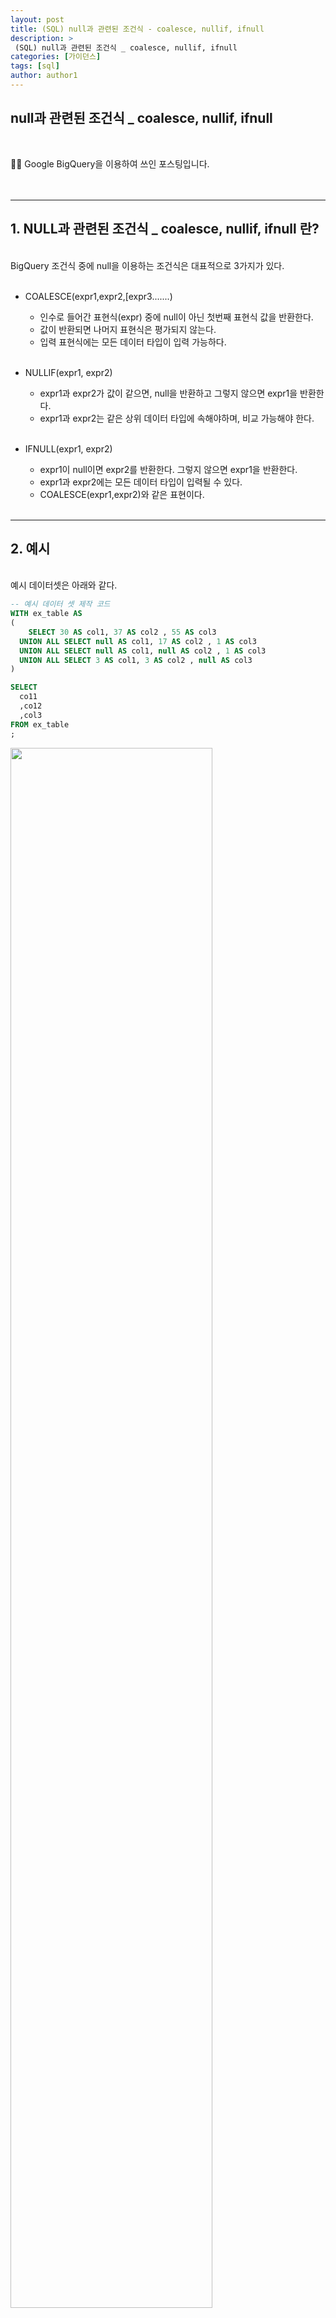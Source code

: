 ```yaml
---
layout: post
title: (SQL) null과 관련된 조건식 - coalesce, nullif, ifnull
description: >
 (SQL) null과 관련된 조건식 _ coalesce, nullif, ifnull
categories: [가이던스] 
tags: [sql]
author: author1
---
```



 null과 관련된 조건식 _ coalesce, nullif, ifnull
---

<br>

✋🏾 Google BigQuery을 이용하여 쓰인 포스팅입니다. <br>
<br>
<br>

---


## 1. NULL과 관련된 조건식 _ coalesce, nullif, ifnull 란? 


<br>
BigQuery 조건식 중에 null을 이용하는 조건식은 대표적으로 3가지가 있다.<br><br>

- COALESCE(expr1,expr2,[expr3.......) <br>
    - 인수로 들어간 표현식(expr) 중에 null이 아닌 첫번째 표현식 값을 반환한다.<br>
    - 값이 반환되면 나머지 표현식은 평가되지 않는다.<br>
    - 입력 표현식에는 모든 데이터 타입이 입력 가능하다.<br><br>

- NULLIF(expr1, expr2)<br>
    - expr1과 expr2가 값이 같으면, null을 반환하고 그렇지 않으면 expr1을 반환한다.<br>
    - expr1과 expr2는 같은 상위 데이터 타입에 속해야하며, 비교 가능해야 한다.<br><br>

- IFNULL(expr1, expr2)<br>
    - expr1이 null이면 expr2를 반환한다. 그렇지 않으면 expr1을 반환한다.<br>
    - expr1과 expr2에는 모든 데이터 타입이 입력될 수 있다.<br>
    - COALESCE(expr1,expr2)와 같은 표현이다.<br><br>


---


## 2. 예시

<br>
예시 데이터셋은 아래와 같다.


```sql
-- 예시 데이터 셋 제작 코드 
WITH ex_table AS 
( 
    SELECT 30 AS col1, 37 AS col2 , 55 AS col3
  UNION ALL SELECT null AS col1, 17 AS col2 , 1 AS col3
  UNION ALL SELECT null AS col1, null AS col2 , 1 AS col3
  UNION ALL SELECT 3 AS col1, 3 AS col2 , null AS col3 
)

SELECT 
  co11
  ,co12
  ,col3
FROM ex_table
;

```


<img src="{{ site.baseurl }}/assets/img/ex_table.jpg" width="80%" height="80%"> 

<br><br>

위 예시 데이터에 null과 관련된 조건식( coalesce,nullif,ifnull)을 넣고 결과를 비교해보자 <br>
출력 결과는 테이블 맨 우측에 위치한 result 칼럼에서 확인할 수 있다.<br><br>


* COALESCE 구문 예시 <br><br>


```sql
/*
coalesce 예시
*/
WITH ex_table AS ( 
SELECT 30 AS col1, 37 AS col2 , 55 AS col3
UNION ALL SELECT null AS col1, 17 AS col2 , 1 AS col3
UNION ALL SELECT null AS col1, null AS col2 , 1 AS col3
UNION ALL SELECT 3 AS col1, 3 AS col2 , null AS col3
)

SELECT
  *,
  coalesce(col1,col2,col3) as result_coalesce
FROM ex_table;
```
<br><br>

<img src="{{ site.baseurl }}/assets/img/coal_table.jpg" width="80%" height="80%">


* NULLIF 구문 예시 <br><br>


```sql
/*
nullif 예시
*/
WITH ex_table AS ( 
SELECT 30 AS col1, 37 AS col2 , 55 AS col3
UNION ALL SELECT null AS col1, 17 AS col2 , 1 AS col3
UNION ALL SELECT null AS col1, null AS col2 , 1 AS col3
UNION ALL SELECT 3 AS col1, 2 AS col2 , null AS col3 
)

SELECT
  col1,
  col2,
 nullif(col1,col2) as result_nullif -- nullif는 expr 총 2개만 비교 가능
FROM ex_table

```
<br><br>

<img src="{{ site.baseurl }}/assets/img/nullif_table.jpg" width="80%" height="80%">


* IFNULL 구문 예시 <br><br>

```sql
/*
ifnull 예시
*/
WITH ex_table AS ( 
SELECT 30 AS col1, 37 AS col2 , 55 AS col3
UNION ALL SELECT null AS col1, 17 AS col2 , 1 AS col3
UNION ALL SELECT null AS col1, null AS col2 , 1 AS col3
UNION ALL SELECT 3 AS col1, 3 AS col2 , null AS col3
 )

SELECT
  col1,
  col2,
 ifnull(col1,col2) as result_ifnull
FROM ex_table

```

<img src="{{ site.baseurl }}/assets/img/ifnull_table.jpg" width="80%" height="80%">

<br><br>

---


## 3. 정리

<br>
이처럼 null과 관련된 조건식 3가지를 알아보았다.<br><br>
나는 특히 실무에서 IFNULL 구문을 주로 활용한다.<br>
(거의 IFNULL만 사용한다)<br>

데이터 추출시 LEFT JOIN을 이용하여 테이블끼리 매칭하고 집계하는 경우가 많은데,<br>
이 때 매칭이 안되는 집계 결과(null)를 0으로 바꿔줄때 많이 사용한다.<br>

<b>  ex) IFNULL(t2.won,0) AS won <b> <br><br>

위의 케이스처럼 IFNULL을 LEFT JOIN과 같이 활용하면 매우 유용하니
한번 활용해봐도 좋을 것 같다. <br>

---




